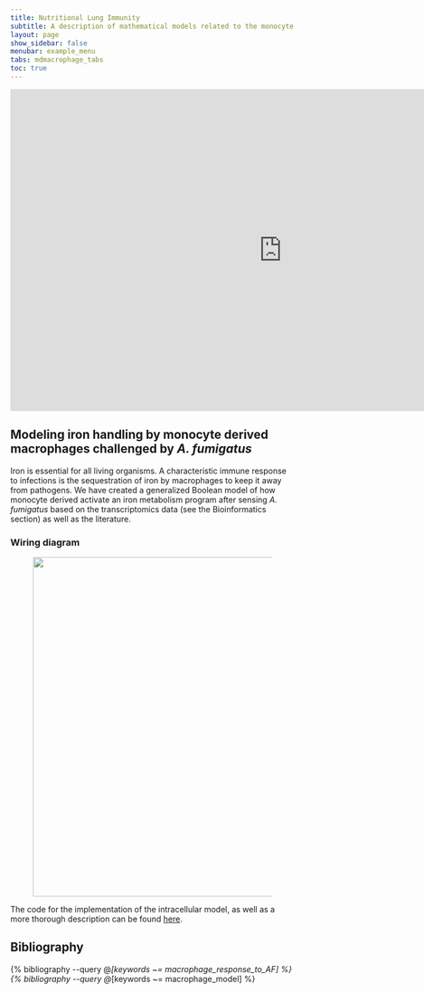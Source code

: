 ```yaml
---
title: Nutritional Lung Immunity
subtitle: A description of mathematical models related to the monocyte derived macrophages.
layout: page
show_sidebar: false
menubar: example_menu
tabs: mdmacrophage_tabs
toc: true
---
```


<iframe src="https://docs.google.com/presentation/d/e/2PACX-1vQ7A_8RVpvcs5nGXfv8Z1cpbMmXgQNWPf_wV0_xkRU-d5o7QHlyDDgu2BORifCbUmxyz3dqkIJaU7_t/embed?start=false&loop=false&delayms=60000000&slide=4" frameborder="0" width="960" height="569" allowfullscreen="true" mozallowfullscreen="true" webkitallowfullscreen="true"></iframe>

## Modeling iron handling by monocyte derived macrophages challenged by _A. fumigatus_
Iron is essential for all living organisms. A characteristic immune response to infections is the sequestration of iron by macrophages to keep it away from pathogens. We have created a generalized Boolean model of how monocyte derived activate an iron metabolism program after sensing _A. fumigatus_ based on the transcriptomics data (see the Bioinformatics section) as well as the literature.

### Wiring diagram
<figure>
<img  src="https://data.nutritionallungimmunity.org/api/v1/file/5dbc2b6eef2e2603553c5a0a/download?contentDisposition=inline" width="600" />
</figure>


The code for the implementation of the intracellular model, as well as a more thorough description can be found [here](https://github.com/NutritionalLungImmunity/NLI_macrophage_iron_regulation).

<a name="macrophageliterature"></a>
## Bibliography

{% bibliography --query @*[keywords ~= macrophage_response_to_AF] %}
{% bibliography --query @*[keywords ~= macrophage_model] %}
